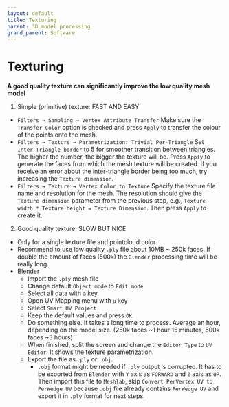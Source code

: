 ```yaml
---
layout: default
title: Texturing
parent: 3D model processing
grand_parent: Software
---
```


# Texturing
**A good quality texture can significantly improve the low quality mesh model**
1. Simple (primitive) texture: FAST AND EASY
  * `Filters → Sampling → Vertex Attribute Transfer` Make sure the `Transfer Color` option is checked and press `Apply` to transfer the colour of the points onto the mesh.
  * `Filters → Texture → Parametrization: Trivial Per-Triangle` Set `Inter-Triangle border` to 5 for smoother transition between triangles. The higher the number, the bigger the texture will be. Press `Apply` to generate the faces from which the mesh texture will be created. If you receive an error about the inter-triangle border being too much, try increasing the `Texture dimension`.
  * `Filters → Texture → Vertex Color to Texture` Specify the texture file name and resolution for the mesh. The resolution should give the `Texture dimension` parameter from the previous step, e.g., `Texture width * Texture height = Texture Dimension`. Then press `Apply` to create it.
2. Good quality texture: SLOW BUT NICE
  * Only for a single texture file and pointcloud color.
  * Recommend to use low quality `.ply` file about 10MB ~ 250k faces. If double the amount of faces (500k) the `Blender` processing time will be really long.
  * Blender
    * Import the `.ply` mesh file
    * Change default `Object mode` to `Edit mode`
    * Select all data with `a` key
    * Open UV Mapping menu with `u` key
    * Select `Smart UV Project`
    * Keep the default values and press `OK`.
    * Do something else. It takes a long time to process. Average an hour, depending on the model size. (250k faces ~1 hour 15 minutes, 500k faces ~3 hours)
    * When finished, split the screen and change the `Editor Type` to `UV Editor`. It shows the texture parametrization.
    * Export the file as `.ply` or `.obj`.
      * `.obj` format might be needed if `.ply` output is corrupted. It has to be exported from `Blender` with `Y` axis as `FORWARD` and `Z` axis as `UP`. Then import this file to `Meshlab`, skip `Convert PerVertex UV to PerWedge UV` because `.obj` file already contains `PerWedge UV` and export it in `.ply` format for next steps. 
